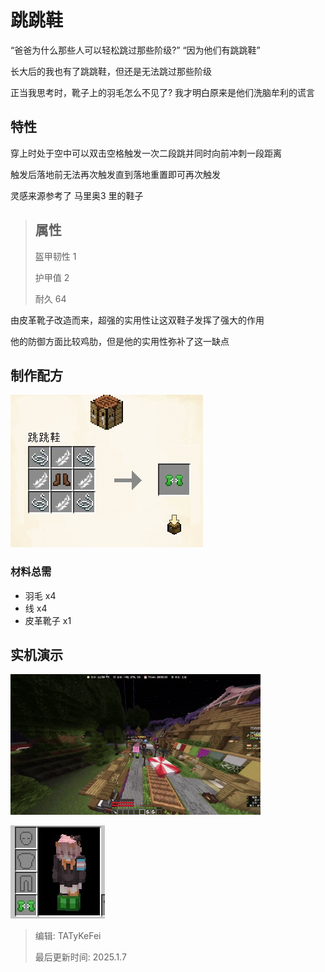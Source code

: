 # 跳跳鞋

“爸爸为什么那些人可以轻松跳过那些阶级?” “因为他们有跳跳鞋”

长大后的我也有了跳跳鞋，但还是无法跳过那些阶级

正当我思考时，靴子上的羽毛怎么不见了? 我才明白原来是他们洗脑牟利的谎言

## 特性

穿上时处于空中可以双击空格触发一次二段跳并同时向前冲刺一段距离

触发后落地前无法再次触发直到落地重置即可再次触发

灵感来源参考了 马里奥3 里的鞋子

> ## 属性
>
> 盔甲韧性 1
>
> 护甲值 2
>
> 耐久 64

由皮革靴子改造而来，超强的实用性让这双鞋子发挥了强大的作用

他的防御方面比较鸡肋，但是他的实用性弥补了这一缺点

## 制作配方

![](img/craft.jpg)

### 材料总需

* 羽毛 x4
* 线 x4
* 皮革靴子 x1

## 实机演示

![](img/demo.gif)


![](img/demo.jpg)

> 编辑: TATyKeFei
>
> 最后更新时间: 2025.1.7